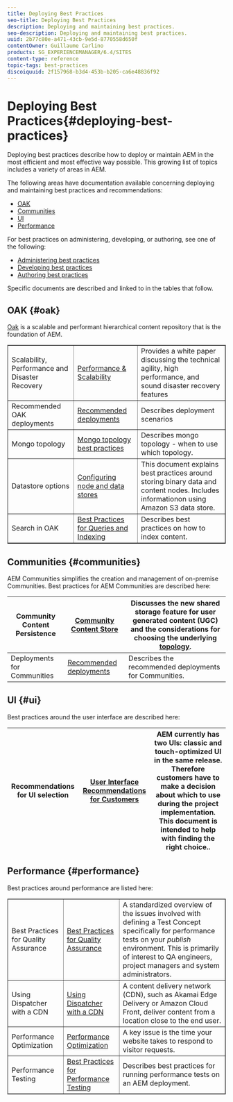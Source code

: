 ```yaml
---
title: Deploying Best Practices
seo-title: Deploying Best Practices
description: Deploying and maintaining best practices.
seo-description: Deploying and maintaining best practices.
uuid: 2b77c80e-a471-43cb-9e5d-8770558d650f
contentOwner: Guillaume Carlino
products: SG_EXPERIENCEMANAGER/6.4/SITES
content-type: reference
topic-tags: best-practices
discoiquuid: 2f157968-b3d4-453b-b205-ca6e48836f92
---
```


# Deploying Best Practices{#deploying-best-practices}

Deploying best practices describe how to deploy or maintain AEM in the most efficient and most effective way possible. This growing list of topics includes a variety of areas in AEM.

The following areas have documentation available concerning deploying and maintaining best practices and recommendations:

* [OAK](#oak)
* [Communities](#communities)
* [UI](#ui)
* [Performance](#performance)

For best practices on administering, developing, or authoring, see one of the following:

* [Administering best practices](../../../sites/administering/using/administer-best-practices.md)
* [Developing best practices](../../../sites/developing/using/best-practices.md)
* [Authoring best practices](../../../sites/authoring/using/best-practices.md)

Specific documents are described and linked to in the tables that follow.

## OAK {#oak}

[Oak](../../../sites/deploying/using/platform.md) is a scalable and performant hierarchical content repository that is the foundation of AEM. 

<table border="1" cellpadding="1" cellspacing="0" width="100%"> 
 <tbody>
  <tr>
   <td><p>Scalability, Performance and Disaster Recovery</p> </td> 
   <td><a href="../../../sites/deploying/using/performance.md">Performance &amp; Scalability</a></td> 
   <td>Provides a white paper discussing the technical agility, high performance, and sound disaster recovery features</td> 
  </tr>
  <tr>
   <td>Recommended OAK deployments</td> 
   <td><a href="../../../sites/deploying/using/recommended-deploys.md">Recommended deployments</a></td> 
   <td>Describes deployment scenarios</td> 
  </tr>
  <tr>
   <td>Mongo topology</td> 
   <td><a href="../../../sites/deploying/using/recommended-deploys.md">Mongo topology best practices</a></td> 
   <td>Describes mongo topology - when to use which topology.</td> 
  </tr>
  <tr>
   <td>Datastore options</td> 
   <td><a href="../../../sites/deploying/using/data-store-config.md">Configuring node and data stores</a></td> 
   <td>This document explains best practices around storing binary data and content nodes. Includes informationon using Amazon S3 data store.</td> 
  </tr>
  <tr>
   <td>Search in OAK</td> 
   <td><a href="../../../sites/deploying/using/best-practices-for-queries-and-indexing.md">Best Practices for Queries and Indexing</a><br /> </td> 
   <td>Describes best practices on how to index content.</td> 
  </tr>
 </tbody>
</table>

## Communities {#communities}

AEM Communities simplifies the creation and management of on-premise Communities. Best practices for AEM Communities are described here:

| Community Content Persistence | [Community Content Store](../../../communities/using/working-with-srp.md) |Discusses the new shared storage feature for user generated content (UGC) and the considerations for choosing the underlying [topology](../../../communities/using/topologies.md). |
|---|---|---|
| Deployments for Communities | [Recommended deployments](../../../sites/deploying/using/recommended-deploys.md#considerationsforaemcommunities) |Describes the recommended deployments for Communities. |

## UI {#ui}

Best practices around the user interface are described here:

| Recommendations for UI selection | [User Interface Recommendations for Customers](../../../sites/deploying/using/ui-recommendations.md) |AEM currently has two UIs: classic and touch-optimized UI in the same release. Therefore customers have to make a decision about which to use during the project implementation. This document is intended to help with finding the right choice.. |
|---|---|---|

## Performance {#performance}

Best practices around performance are listed here:

<table border="1" cellpadding="1" cellspacing="0" width="100%"> 
 <tbody>
  <tr>
   <td>Best Practices for Quality Assurance</td> 
   <td><a href="../../../sites/deploying/using/configuring-performance.md#bestpracticesforqualityassurance">Best Practices for Quality Assurance</a></td> 
   <td>A standardized overview of the issues involved with defining a Test Concept specifically for performance tests on your <em>publish</em> environment. This is primarily of interest to QA engineers, project managers and system administrators.</td> 
  </tr>
  <tr>
   <td>Using Dispatcher with a CDN</td> 
   <td><a href="https://helpx.adobe.com/experience-manager/dispatcher/using/dispatcher.html#UsingDispatcherwithaCDN">Using Dispatcher with a CDN</a></td> 
   <td>A content delivery network (CDN), such as Akamai Edge Delivery or Amazon Cloud Front, deliver content from a location close to the end user.</td> 
  </tr>
  <tr>
   <td>Performance Optimization</td> 
   <td><a href="../../../sites/deploying/using/configuring-performance.md">Performance Optimization</a></td> 
   <td>A key issue is the time your website takes to respond to visitor requests.</td> 
  </tr>
  <tr>
   <td>Performance Testing</td> 
   <td><a href="../../../sites/deploying/using/best-practices-for-performance-testing.md">Best Practices for Performance Testing</a></td> 
   <td>Describes best practices for running performance tests on an AEM deployment.<br /> </td> 
  </tr>
 </tbody>
</table>

